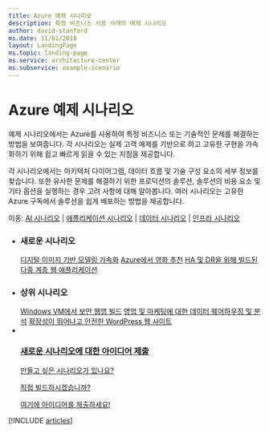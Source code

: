 ```yaml
---
title: Azure 예제 시나리오
description: 특정 비즈니스 사용 사례의 예제 시나리오
author: david-stanford
ms.date: 11/01/2018
layout: LandingPage
ms.topic: landing-page
ms.service: architecture-center
ms.subservice: example-scenario
---
```


# <a name="azure-example-scenarios"></a>Azure 예제 시나리오

예제 시나리오에서는 Azure를 사용하여 특정 비즈니스 또는 기술적인 문제를 해결하는 방법을 보여줍니다. 각 시나리오는 실제 고객 예제를 기반으로 하고 고유한 구현을 가속화하기 위해 쉽고 빠르게 읽을 수 있는 지침을 제공합니다.

각 시나리오에서는 아키텍처 다이어그램, 데이터 흐름 및 기술 구성 요소의 세부 정보를 찾습니다. 또한 유사한 문제를 해결하기 위한 프로덕션의 솔루션, 솔루션의 비용 요소 및 기타 옵션을 실행하는 경우 고려 사항에 대해 알아봅니다. 여러 시나리오는 고유한 Azure 구독에서 솔루션을 쉽게 배포하는 방법을 제공합니다.

이동: [AI 시나리오](#ai-scenarios) | [애플리케이션 시나리오](#application-scenarios) | [데이터 시나리오](#data-scenarios) | [인프라 시나리오](#infrastructure-scenarios)

<!-- markdownlint-disable MD033 -->

<ul class="panelContent cardsL">
    <li>
        <div class="cardSize">
            <div class="cardPadding">
                <div class="card">
                    <div class="cardText">
                        <h3>새로운 시나리오</h3>
                        <a class="barLink" href="/azure/architecture/example-scenario/infrastructure/image-modeling" data-linktype="absolute-path">디지털 이미지 기반 모델링 가속화</a>
                        <a class="barLink" href="/azure/architecture/example-scenario/ai/movie-recommendations" data-linktype="absolute-path">Azure에서 영화 추천</a>
                        <a class="barLink" href="/azure/architecture/example-scenario/infrastructure/multi-tier-app-disaster-recovery" data-linktype="absolute-path">HA 및 DR을 위해 빌드된 다중 계층 웹 애플리케이션</a>
                    </div>
                </div>
            </div>
        </div>
    </li>
    <li>
        <div class="cardSize">
            <div class="cardPadding">
                <div class="card">
                    <div class="cardText">
                        <h3>상위 시나리오</h3>
                        <a class="barLink" href="/azure/architecture/example-scenario/infrastructure/regulated-multitier-app" data-linktype="absolute-path">Windows VM에서 보안 웹앱 빌드</a>
                        <a class="barLink" href="/azure/architecture/example-scenario/data/data-warehouse" data-linktype="absolute-path">영업 및 마케팅에 대한 데이터 웨어하우징 및 분석</a>
                        <a class="barLink" href="/azure/architecture/example-scenario/infrastructure/wordpress" data-linktype="absolute-path">확장성이 뛰어나고 안전한 WordPress 웹 사이트</a>
                    </div>
                </div>
            </div>
        </div>
    </li>
    <li>
        <div class="cardSize">
            <div class="cardPadding">
                <div class="card">
                    <div class="cardText">
                        <a href="https://azure-architecture.uservoice.com/forums/918625-architecture-guidance" data-linktype="external">
                            <div class="cardSize cardsF">
                                <div class="cardPadding">
                                    <div class="card">
                                        <div class="cardImageOuter">
                                            <div class="cardImage">
                                                <img src="https://docs.microsoft.com/en-us/media/common/i_feedback.svg" alt="" data-linktype="external">
                                            </div>
                                        </div>
                                        <div class="cardText">
                                            <h3 class="x-hidden-focus">새로운 시나리오에 대한 아이디어 제출</h3>
                                            <p>만들고 싶은 시나리오가 있나요?</p>
                                            <p>직접 빌드하시겠습니까?</p>
                                            <p>여기에 아이디어를 제출하세요!</p>
                                        </div>
                                    </div>
                                </div>
                            </div>
                        </a>
                    </div>
                </div>
            </div>
        </div>
    </li>
</ul>

[!INCLUDE [articles](../../includes/scenario_articles.md)]